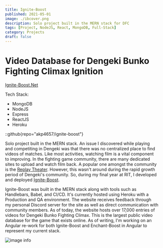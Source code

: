 ```yaml
---
title: Ignite-Boost
published: 2021-05-01
image: ./ibcover.png
description: Solo project built in the MERN stack for DFC
tags: [Project, NodeJS, React, MongoDB, Full-Stack]
category: Projects
draft: false
---
```


# Video Database for Dengeki Bunko Fighting Climax Ignition

[Ignite-Boost.Net](https://www.ignite-boost.net/)

Tech Stack: 
- MongoDB
- NodeJS
- Express
- ReactJS
- Heroku

::github{repo="akp4657/ignite-boost"}

Solo project built in the MERN stack. An issue I discovered while playing and competiting in Dengeki was that there was no centralized place to find videos of matches. Like most activities, watching film is a vital
component to improving. In the fighting game community, there are many dedicated sites to upload and watch film back. A popular one amongst the community is the [Replay Theater](https://replaytheater.app/). However, this
wasn't around during the rapid growth period of Dengeki's community. So, during my final year at RIT, I developed and deployed [Ignite-Boost](https://www.ignite-boost.net/).

Ignite-Boost was built in the MERN stack along with tools such as Handlebars, Babel, and CI/CD. It's currently hosted using Heroku with a Production and QA environment. The website receives feedback through my personal Discord server for the site as well as direct communication with community members. As of today, the website hosts over 17,000 entries of videos for Dengeki Bunko Fighting Climax. This is the largest public video database for the game that exists online. As of writing, I'm working on an Angular re-work for both Ignite-Boost and Enchant-Boost in Angular to represent my current stack.

![image info](./ib.PNG)
